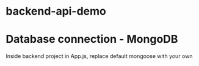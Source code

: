 # backend-api-demo

# Database connection - MongoDB

Inside backend project in App.js, replace default mongoose with your own
